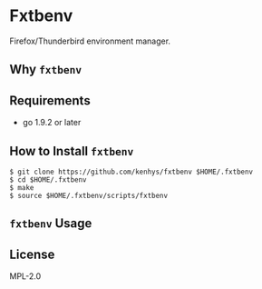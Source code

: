 # Fxtbenv

Firefox/Thunderbird environment manager.

## Why `fxtbenv`


## Requirements

* go 1.9.2 or later

## How to Install `fxtbenv`

```
$ git clone https://github.com/kenhys/fxtbenv $HOME/.fxtbenv
$ cd $HOME/.fxtbenv
$ make
$ source $HOME/.fxtbenv/scripts/fxtbenv
```

## `fxtbenv` Usage


## License

MPL-2.0
